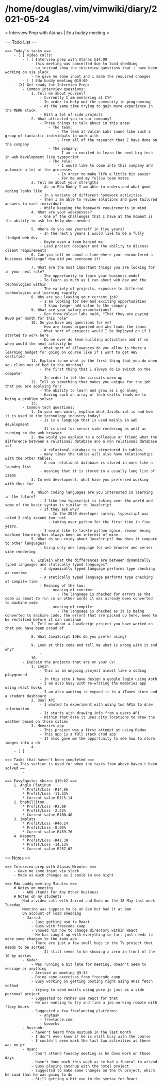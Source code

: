 # /home/douglas/.vim/vimwiki/diary/2021-05-24

= Interview Prep with Atanas | Edu buddy meeting =

== Todo List ==

	=== Today's tasks ===
		- [ ] video calls:
			- [ ] Interview prep with Atanas @14:00
				- this meeting was cancelled due to load shedding
				- so instead show the interview questions that i have been working on via slack
				- he gave me some input and i made the required changes
			- [ ] Edu buddy meeting @19:00
		- [X] Get ready for Interview Prep:
			- Common interview questions:
				1. Tell me about yourself
					- Currently I am mentoring at CYF
					- In order to help out the community in programming
					- At the same time trying to gain more experience in the MERN stack
					- With a lot of side projects
				2. What attracted you to our company?
					- Three things to talk about in this area:
						- The team:
							- The team at Vulcan Labs sound like such a group of fantastic individuals to work with
							- From all of the research that I have done on the company
						- The company:
							- I am so excited to learn the next big tech in web development like typescript
						- The role:
							- I would like to come into this company and automate a lot of the processes
							- In order to make life a little bit easier
							- For me and my fellow team mates
				3. Tell me about your strengths
					- As an Edu Buddy I am able to understand what good coding looks like 
					- In a variety of different homework activities
					- Then I am able to review solutions and give tailored answers to each individual
					- While keeping the homework requirements in mind
				4. What are your weaknesses?
					- One of the challenges that I have at the moment is the ability to ask for help when needed
					- 
				5. Where do you see yourself in five years?
					- In the next 5 years I would like to be a fully fledged web dev
					- Maybe even a team behind me
					- Lead project designer and the ability to discuss client requirements
				6. Can you tell me about a time where your encountered a business challenge? How did you overcome it?
					- 
				7. What are the most important things you are looking for in your next role?
					- The opportunity to learn your business model
					- To learn as much as I can about web dev and the technologies within
					- The variety of projects, exposure to different technologies and learning rapidly
				8. Why are you leaving your current job?
					- I am looking for new and exciting opportunities
					- I know longer add value to the company
				9. What are your salary expectations?
					- Ben from Vulcan labs said, "That they are paying 8000 per month for this role"
				10. Do you have any questions for me?
					- How are teams organised and who leads the teams
					- What sort of projects would I be deployed on if I started to work here
					- Do we ever do team building activities and if so when would the next activity be
					- What sort of allowances do you allow is there a learning budget for going on course like if I want to get AWS certified
				11. Explain to me what is the first thing that you do when you climb out of bed in the morning?
					- The first thing that I always do is switch on the computer
					- In order to let the circuits warm up
				12. Tell us something that makes you unique for the job that you are applying for?
					- The ability to learn and grow as i go along
					- Having such an array of tech skills leads me to being a problem solver
				13. 
			- Common tech questions:
				1. In your own words, explain what JavaScript is and how it is used in the technology industry today?
					- Js is a language that is used mainly in web development
					- It is used for server side rendering as well as running on the web browser
				2. How would you explain to a colleague or friend what the difference between a relational database and a non relational database is?
					- A relational database is structured in tables,
					- many times the tables will also have relationships with the other tables,
					- A non relational database is stored in more like a laundry list
					- meaning that it is stored in a usually long list of items
				3. In web development, what have you preferred working with thus far
					- 
				4. Which coding languages are you interested in learning in the future?
					- I like how typescript is taking over the world and some of the basic syntax is similar to JavaScript
					- If they ask why?
						- In the 2020 developer survey, typescript was rated 2 only second two rust
						- taking over python for the first time in five years.
					- I would like to tackle python again, reason being machine learning has always been an interest of mine.
				5. What do you enjoy about JavaScript? How does it compare to other languages?
					- Using only one language for web browser and server side rendering
					- 
				6. Explain what the differences are between dynamically typed languages and statically typed languages?
					- A dynamically typed language performs type checking at runtime
					- A statically typed language performs type checking at compile time
					- Meaning of the two:
						- meaning of runtime:
							- The language is checked for errors as the code is about to run so in other words it was already been converted to machine code
						- meaning of compile:
							- The language is checked as it is being converted to machine code, the errors that are picked up here, need to be rectified before it can continue
				7. Tell me about a JavaScript project you have worked on that you have been proud of
					- 
				8. What JavaScript IDEs do you prefer using?
					- 
				9. Look at this code and tell me what is wrong with it and why?
					- 
				10. 
			- Explain the projects that are on your CV:
				1. Login
					- This is an ongoing project almost like a coding playground
					- In this site I have design a google login using Aoth
					- I am also busy with re-writing the memories app using react hooks
					- I am also wanting to expand it to a iTunes store and a student dashboard
				2. Dual API
					- I wanted to experiment with using two APIs to draw information
					- It starts with drawing info from a users API
					- Within that data it uses city locations to draw the weather based on those cities
				3. Memories app
					- This project was a first attempt at using Redux
					- This app is a full stack crud app
					- It also gave me the opportunity to see how to store images into a db
				4. 
		- [ ] 

	=== Tasks that haven't been completed ===
		== This section is used for when the tasks from above haven't been solved ==
			-

	=== EasyEquites shares @10:02 ===
		1. Anglo Platinum
			* Profit/Loss -R14.86
			* Profit/Loss -11.43%
			* Current value R115.14
		2. bhpbilliton
			* Profit/Loss -R2.60
			* Profit/Loss -2.52%
			* Current value R100.40
		3. Implats
			* Profit/Loss -R40.24
			* Profit/Loss -8.05%
			* Current value R459.76
		4. Naspers
			* Profit/Loss -R42.38
			* Profit/Loss -14.13%
			* Current value R257.62

== Notes ==

	=== Interview prep with Atanas Minutes ===
		- Gave me some input via slack
		- Made as much changes as I could in one night
	
	=== Edu buddy meeting Minutes ===
		# Notes on meeting
			- AOB stands for Any Other business
		# Notes on my students
			Had a video call with Jarrod and Kuda on the 18 May last week Tuesday
			Meeting was suppose to be at 8am but had it at 9am
			On account of load shedding
			- Jarrod:
				- Just getting use to React
				- Busy with freecode camp 
				- Showed him how to change directory within React
				- He has caught up with everything so far, just needs to make some changes to the todo app
				- There are just a few small bugs in the TV project that needs to be sorted:
					- It still seems to be showing a zero in front of the 10 by series
			- Kuda:
				- Was running a bit late for meeting, doesn't seem to message or anything
				- Arrived at meeting @9:33
				- Doing some exercises from freecode camp
				- Busy working on getting posting right using APIs fetch method
				- trying to send emails using pure js just as a side personal project
				- Suggested to rather use react for that
				- He was wanting to try and find a job working remote with flexy hours
				- Suggested a few freelancing platforms:
					- Anytask
					- freelance.com
					- Upworks
			- Rustumb:
				- haven't heard from Rustumb in the last month
				- I don't even know if he is still busy with the course
				- I couldn't even mark the last two activities as there was no pr
			- Ryan:
				- Can't attend Tuesday meeting as he does work on those days
				- Hasn't done much this week as he had a funeral to attend
				- Busy playing catchup with the hotel project
				- Suggested to make some changes on the tv project, which he said that he was going to do
				- Still getting a bit use to the syntax for React
